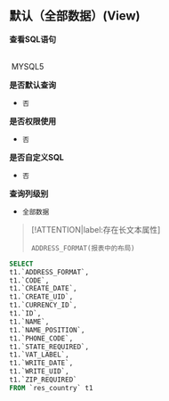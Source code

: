## 默认（全部数据）(View) <!-- {docsify-ignore-all} -->



<p class="panel-title"><b>查看SQL语句</b></p>
<br>

<el-row>
&nbsp;<el-tag @click="MYSQL5 = true">MYSQL5</el-tag>
</el-row>

<br>
<p class="panel-title"><b>是否默认查询</b></p>

* `否`

<p class="panel-title"><b>是否权限使用</b></p>

* `否`

<p class="panel-title"><b>是否自定义SQL</b></p>

* `否`

<p class="panel-title"><b>查询列级别</b></p>

* `全部数据`

> [!ATTENTION|label:存在长文本属性]
>
> `ADDRESS_FORMAT(报表中的布局)`






<el-dialog v-model="MYSQL5" title="MYSQL5">

```sql
SELECT
t1.`ADDRESS_FORMAT`,
t1.`CODE`,
t1.`CREATE_DATE`,
t1.`CREATE_UID`,
t1.`CURRENCY_ID`,
t1.`ID`,
t1.`NAME`,
t1.`NAME_POSITION`,
t1.`PHONE_CODE`,
t1.`STATE_REQUIRED`,
t1.`VAT_LABEL`,
t1.`WRITE_DATE`,
t1.`WRITE_UID`,
t1.`ZIP_REQUIRED`
FROM `res_country` t1 


```

</el-dialog>

<script>
 const { createApp } = Vue
  createApp({
    data() {
      return {
                MYSQL5 : false
        
      }
    },
    methods: {
    }
  }).use(ElementPlus).mount('#app')
</script>